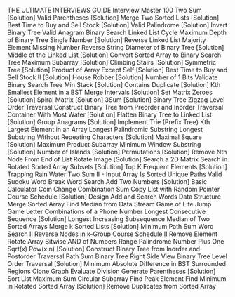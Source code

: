 THE ULTIMATE INTERVIEWS GUIDE
Interview Master 100
Two Sum [Solution]
Valid Parentheses [Solution]
Merge Two Sorted Lists [Solution]
Best Time to Buy and Sell Stock [Solution]
Valid Palindrome [Solution]
Invert Binary Tree
Valid Anagram
Binary Search
Linked List Cycle
Maximum Depth of Binary Tree
Single Number [Solution]
Reverse Linked List
Majority Element
Missing Number
Reverse String
Diameter of Binary Tree [Solution]
Middle of the Linked List [Solution]
Convert Sorted Array to Binary Search Tree
Maximum Subarray [Solution]
Climbing Stairs [Solution]
Symmetric Tree [Solution]
Product of Array Except Self [Solution]
Best Time to Buy and Sell Stock II [Solution]
House Robber [Solution]
Number of 1 Bits
Validate Binary Search Tree
Min Stack [Solution]
Contains Duplicate [Solution]
Kth Smallest Element in a BST
Merge Intervals [Solution]
Set Matrix Zeroes [Solution]
Spiral Matrix [Solution]
3Sum [Solution]
Binary Tree Zigzag Level Order Traversal
Construct Binary Tree from Preorder and Inorder Traversal
Container With Most Water [Solution]
Flatten Binary Tree to Linked List [Solution]
Group Anagrams [Solution]
Implement Trie (Prefix Tree)
Kth Largest Element in an Array
Longest Palindromic Substring
Longest Substring Without Repeating Characters [Solution]
Maximal Square [Solution]
Maximum Product Subarray
Minimum Window Substring [Solution]
Number of Islands [Solution]
Permutations [Solution]
Remove Nth Node From End of List
Rotate Image [Solution]
Search a 2D Matrix
Search in Rotated Sorted Array
Subsets [Solution]
Top K Frequent Elements [Solution]
Trapping Rain Water
Two Sum II - Input Array Is Sorted
Unique Paths
Valid Sudoku
Word Break
Word Search
Add Two Numbers [Solution]
Basic Calculator
Coin Change
Combination Sum
Copy List with Random Pointer
Course Schedule [Solution]
Design Add and Search Words Data Structure
Merge Sorted Array
Find Median from Data Stream
Game of Life
Jump Game
Letter Combinations of a Phone Number
Longest Consecutive Sequence [Solution]
Longest Increasing Subsequence
Median of Two Sorted Arrays
Merge k Sorted Lists [Solution]
Minimum Path Sum
Word Search II
Reverse Nodes in k-Group
Course Schedule II
Remove Element
Rotate Array
Bitwise AND of Numbers Range
Palindrome Number
Plus One
Sqrt(x)
Pow(x n) [Solution]
Construct Binary Tree from Inorder and Postorder Traversal
Path Sum
Binary Tree Right Side View
Binary Tree Level Order Traversal [Solution]
Minimum Absolute Difference in BST
Surrounded Regions
Clone Graph
Evaluate Division
Generate Parentheses [Solution]
Sort List
Maximum Sum Circular Subarray
Find Peak Element
Find Minimum in Rotated Sorted Array [Solution]
Remove Duplicates from Sorted Array